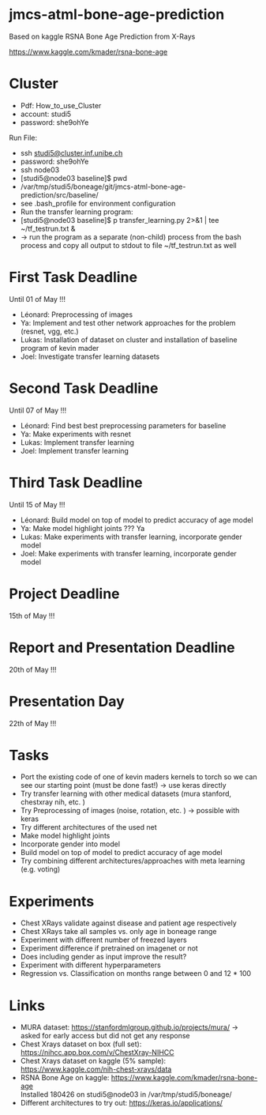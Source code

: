 # jmcs-atml-bone-age-prediction
Based on kaggle RSNA Bone Age Prediction from X-Rays

https://www.kaggle.com/kmader/rsna-bone-age

# Cluster
* Pdf: How_to_use_Cluster
* account: studi5
* password: she9ohYe

Run File: 
* ssh studi5@cluster.inf.unibe.ch
* password: she9ohYe
* ssh node03
* [studi5@node03 baseline]$ pwd
* /var/tmp/studi5/boneage/git/jmcs-atml-bone-age-prediction/src/baseline/
* see .bash_profile for environment configuration
* Run the transfer learning program:
* [studi5@node03 baseline]$ p transfer_learning.py 2>&1 | tee ~/tf_testrun.txt &
* -> run the program as a separate (non-child) process from the bash process and copy all output to stdout to file ~/tf_testrun.txt as well

# First Task Deadline
Until 01 of May !!!
* Léonard: Preprocessing of images
* Ya:  Implement and test other network approaches for the problem (resnet, vgg, etc.)
* Lukas: Installation of dataset on cluster and installation of baseline program of kevin mader
* Joel: Investigate transfer learning datasets 

# Second Task Deadline
Until 07 of May !!!
* Léonard: Find best best preprocessing parameters for baseline
* Ya: Make experiments with resnet
* Lukas: Implement transfer learning
* Joel: Implement transfer learning

# Third Task Deadline
Until 15 of May !!!
* Léonard: Build model on top of model to predict accuracy of age model
* Ya: Make model highlight joints ??? Ya
* Lukas: Make experiments with transfer learning, incorporate gender model
* Joel: Make experiments with transfer learning, incorporate gender model

# Project Deadline
15th of May !!!

# Report and Presentation Deadline
20th of May !!!

# Presentation Day
22th of May !!!

# Tasks
* Port the existing code of one of kevin maders kernels to torch so we can see our starting point (must be done fast!) -> use keras directly
* Try transfer learning with other medical datasets (mura stanford, chestxray nih, etc. )
* Try Preprocessing of images (noise, rotation, etc. ) -> possible with keras 
* Try different architectures of the used net
* Make model highlight joints 
* Incorporate gender into model
* Build model on top of model to predict accuracy of age model
* Try combining different architectures/approaches with meta learning (e.g. voting)

# Experiments
* Chest XRays validate against disease and patient age respectively
* Chest XRays take all samples vs. only age in boneage range
* Experiment with different number of freezed layers
* Experiment difference if pretrained on imagenet or not
* Does including gender as input improve the result?
* Experiment with different hyperparameters
* Regression vs. Classification on months range between 0 and 12 * 100

# Links
* MURA dataset: https://stanfordmlgroup.github.io/projects/mura/ -> asked for early access but did not get any response
* Chest Xrays dataset on box (full set): https://nihcc.app.box.com/v/ChestXray-NIHCC
* Chest Xrays dataset on kaggle (5% sample): https://www.kaggle.com/nih-chest-xrays/data
* RSNA Bone Age on kaggle: https://www.kaggle.com/kmader/rsna-bone-age  
   Installed 180426 on studi5@node03 in /var/tmp/studi5/boneage/
* Different architectures to try out: https://keras.io/applications/